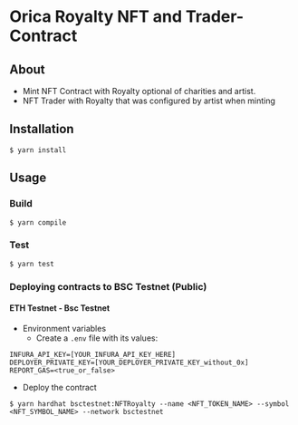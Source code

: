 # Orica Royalty NFT and Trader-Contract

## About
* Mint NFT Contract with Royalty optional of charities and artist.
* NFT Trader with Royalty that was configured by artist when minting

## Installation
```console
$ yarn install
```

## Usage

### Build
```console
$ yarn compile
```

### Test
```console
$ yarn test
```


### Deploying contracts to BSC Testnet (Public)

#### ETH Testnet - Bsc Testnet
* Environment variables
    - Create a `.env` file with its values:
```
INFURA_API_KEY=[YOUR_INFURA_API_KEY_HERE]
DEPLOYER_PRIVATE_KEY=[YOUR_DEPLOYER_PRIVATE_KEY_without_0x]
REPORT_GAS=<true_or_false>
```

* Deploy the contract
```console
$ yarn hardhat bsctestnet:NFTRoyalty --name <NFT_TOKEN_NAME> --symbol <NFT_SYMBOL_NAME> --network bsctestnet
```